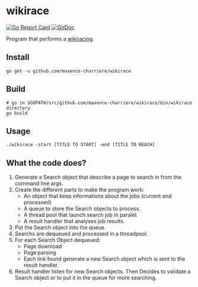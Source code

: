 # wikirace
[![Go Report Card](https://goreportcard.com/badge/github.com/maxence-charriere/wikirace)](https://goreportcard.com/report/github.com/maxence-charriere/wikirace)
[![GoDoc](https://godoc.org/github.com/maxence-charriere/wikirace?status.svg)](https://godoc.org/github.com/maxence-charriere/wikirace)

Program that performs a [wikiracing](https://en.wikipedia.org/wiki/Wikiracing).

## Install
```
go get -u github.com/maxence-charriere/wikirace
```

## Build
```
# go in $GOPATH/src/github.com/maxence-charriere/wikirace/bin/wikirace directory
go build
```

## Usage
```
./wikirace -start [TITLE TO START] -end [TITLE TO REACH]
```

## What the code does?
1. Generate a Search object that describe a page to search in from the command line args.
2. Create the different parts to make the program work:
    - An object that keep informations about the jobs (current and processed)
    - A queue to store the Search objects to process.
    - A thread pool that launch search job in paralel.
    - A result handler that analyses job results.
2. Put the Search object into the queue.
3. Searchs are dequeued and processed in a threadpool.
4. For each Search Object dequeued:
    - Page download
    - Page parsing
    - Each link found generate a new Search object which is sent to the result handler.
5. Result handler listen for new Search objects. Then Decides to validate a Search object or 
to put it in the queue for more searching.
